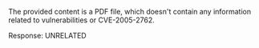 The provided content is a PDF file, which doesn't contain any information related to vulnerabilities or CVE-2005-2762.

Response: UNRELATED